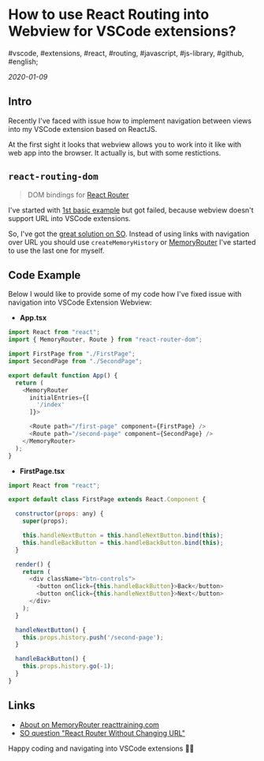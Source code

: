 # How to use React Routing into Webview for VSCode extensions?

#vscode, #extensions, #react, #routing, #javascript, #js-library, #github, #english;

_2020-01-09_

## Intro

Recently I've faced with issue how to implement navigation between views into my VSCode extension based on ReactJS.

At the first sight it looks that webview allows you to work into it like with web app into the browser. It actually is, but with some restictions.

## `react-routing-dom`

> DOM bindings for [React Router](https://reacttraining.com/react-router/)

I've started with [1st basic example](https://reacttraining.com/react-router/web/guides/quick-start/1st-example-basic-routing) but got failed, because webview doesn't support URL into VSCode extensions. 

So, I've got the [great solution on SO](https://stackoverflow.com/q/59637276/2173016). Instead of using links with navigation over URL you should use `createMemoryHistory` or [MemoryRouter](https://github.com/ReactTraining/react-router/blob/master/packages/react-router/docs/api/MemoryRouter.md) I've started to use the last one for myself.

## Code Example

Below I would like to provide some of my code how I've fixed issue with navigation into VSCode Extension Webview:

* **App.tsx**
```js
import React from "react";
import { MemoryRouter, Route } from "react-router-dom";

import FirstPage from "./FirstPage";
import SecondPage from "./SecondPage";

export default function App() {
  return (
    <MemoryRouter
      initialEntries={[
        '/index'
      ]}>

      <Route path="/first-page" component={FirstPage} />
      <Route path="/second-page" component={SecondPage} />
    </MemoryRouter>
  );
}
```

* **FirstPage.tsx**
```js
import React from "react";

export default class FirstPage extends React.Component {

  constructor(props: any) {
    super(props);

    this.handleNextButton = this.handleNextButton.bind(this);
    this.handleBackButton = this.handleBackButton.bind(this);
  }

  render() {
    return (
      <div className="btn-controls">
        <button onClick={this.handleBackButton}>Back</button>
        <button onClick={this.handleNextButton}>Next</button>
      </div>
    );
  }

  handleNextButton() {
    this.props.history.push('/second-page');
  }

  handleBackButton() {
    this.props.history.go(-1);
  }
}
```

## Links

* [About on MemoryRouter reacttraining.com](https://reacttraining.com/react-router/web/api/MemoryRouter)
* [SO question "React Router Without Changing URL"](https://stackoverflow.com/questions/39721812/react-router-without-changing-url)

Happy coding and navigating into VSCode extensions ✌🏼